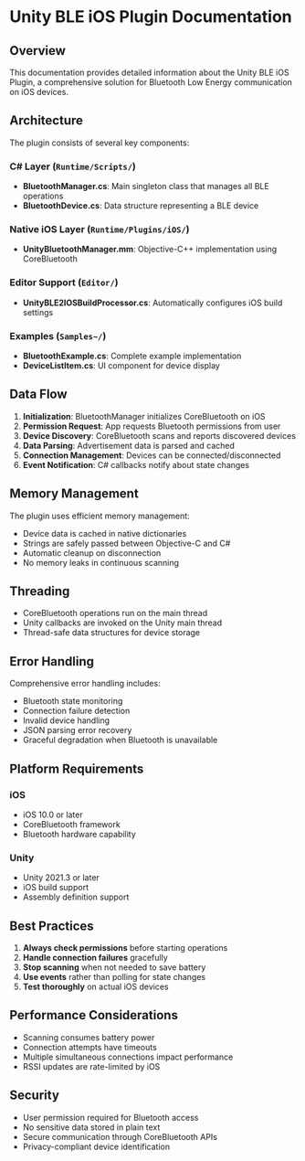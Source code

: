 # Unity BLE iOS Plugin Documentation

## Overview

This documentation provides detailed information about the Unity BLE iOS Plugin, a comprehensive solution for Bluetooth Low Energy communication on iOS devices.

## Architecture

The plugin consists of several key components:

### C# Layer (`Runtime/Scripts/`)
- **BluetoothManager.cs**: Main singleton class that manages all BLE operations
- **BluetoothDevice.cs**: Data structure representing a BLE device

### Native iOS Layer (`Runtime/Plugins/iOS/`)
- **UnityBluetoothManager.mm**: Objective-C++ implementation using CoreBluetooth

### Editor Support (`Editor/`)
- **UnityBLE2IOSBuildProcessor.cs**: Automatically configures iOS build settings

### Examples (`Samples~/`)
- **BluetoothExample.cs**: Complete example implementation
- **DeviceListItem.cs**: UI component for device display

## Data Flow

1. **Initialization**: BluetoothManager initializes CoreBluetooth on iOS
2. **Permission Request**: App requests Bluetooth permissions from user
3. **Device Discovery**: CoreBluetooth scans and reports discovered devices
4. **Data Parsing**: Advertisement data is parsed and cached
5. **Connection Management**: Devices can be connected/disconnected
6. **Event Notification**: C# callbacks notify about state changes

## Memory Management

The plugin uses efficient memory management:
- Device data is cached in native dictionaries
- Strings are safely passed between Objective-C and C#
- Automatic cleanup on disconnection
- No memory leaks in continuous scanning

## Threading

- CoreBluetooth operations run on the main thread
- Unity callbacks are invoked on the Unity main thread
- Thread-safe data structures for device storage

## Error Handling

Comprehensive error handling includes:
- Bluetooth state monitoring
- Connection failure detection
- Invalid device handling
- JSON parsing error recovery
- Graceful degradation when Bluetooth is unavailable

## Platform Requirements

### iOS
- iOS 10.0 or later
- CoreBluetooth framework
- Bluetooth hardware capability

### Unity
- Unity 2021.3 or later
- iOS build support
- Assembly definition support

## Best Practices

1. **Always check permissions** before starting operations
2. **Handle connection failures** gracefully
3. **Stop scanning** when not needed to save battery
4. **Use events** rather than polling for state changes
5. **Test thoroughly** on actual iOS devices

## Performance Considerations

- Scanning consumes battery power
- Connection attempts have timeouts
- Multiple simultaneous connections impact performance
- RSSI updates are rate-limited by iOS

## Security

- User permission required for Bluetooth access
- No sensitive data stored in plain text
- Secure communication through CoreBluetooth APIs
- Privacy-compliant device identification
